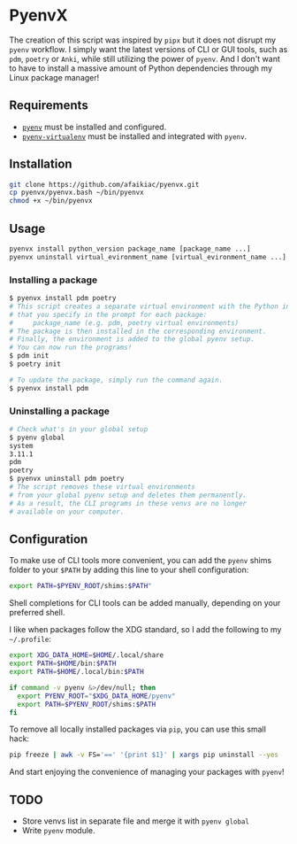 # PyenvX

The creation of this script was inspired by `pipx` but it does not disrupt my `pyenv` workflow. I simply want the latest versions of CLI or GUI tools, such as `pdm`, `poetry` or `Anki`, while still utilizing the power of `pyenv`. And I don't want to have to install a massive amount of Python dependencies through my Linux package manager!

## Requirements

- [`pyenv`](https://github.com/pyenv/pyenv#installation) must be installed and configured.
- [`pyenv-virtualenv`](https://github.com/pyenv/pyenv-virtualenv#installation) must be installed and integrated with `pyenv`.

## Installation

```bash
git clone https://github.com/afaikiac/pyenvx.git
cp pyenvx/pyenvx.bash ~/bin/pyenvx
chmod +x ~/bin/pyenvx
```

## Usage

```bash
pyenvx install python_version package_name [package_name ...]
pyenvx uninstall virtual_evironment_name [virtual_evironment_name ...]
```

### Installing a package

```bash
$ pyenvx install pdm poetry
# This script creates a separate virtual environment with the Python interpreter
# that you specify in the prompt for each package:
#     package_name (e.g. pdm, poetry virtual environments)
# The package is then installed in the corresponding environment.
# Finally, the environment is added to the global pyenv setup.
# You can now run the programs!
$ pdm init
$ poetry init
```

```bash
# To update the package, simply run the command again.
$ pyenvx install pdm
```

### Uninstalling a package

```bash
# Check what's in your global setup
$ pyenv global
system
3.11.1
pdm
poetry
$ pyenvx uninstall pdm poetry
# The script removes these virtual environments 
# from your global pyenv setup and deletes them permanently. 
# As a result, the CLI programs in these venvs are no longer
# available on your computer.
```

## Configuration

To make use of CLI tools more convenient, you can add the `pyenv` shims folder to your `$PATH` by adding this line to your shell configuration:

```bash
export PATH=$PYENV_ROOT/shims:$PATH"
```

Shell completions for CLI tools can be added manually, depending on your preferred shell.

I like when packages follow the XDG standard, so I add the following to my `~/.profile`:

``` bash
export XDG_DATA_HOME=$HOME/.local/share
export PATH=$HOME/bin:$PATH
export PATH=$HOME/.local/bin:$PATH

if command -v pyenv &>/dev/null; then
  export PYENV_ROOT="$XDG_DATA_HOME/pyenv"
  export PATH=$PYENV_ROOT/shims:$PATH
fi
```

To remove all locally installed packages via `pip`, you can use this small hack:

```bash
pip freeze | awk -v FS='==' '{print $1}' | xargs pip uninstall --yes
```

And start enjoying the convenience of managing your packages with `pyenv`!

## TODO

- Store venvs list in separate file and merge it with `pyenv global`
- Write `pyenv` module.
